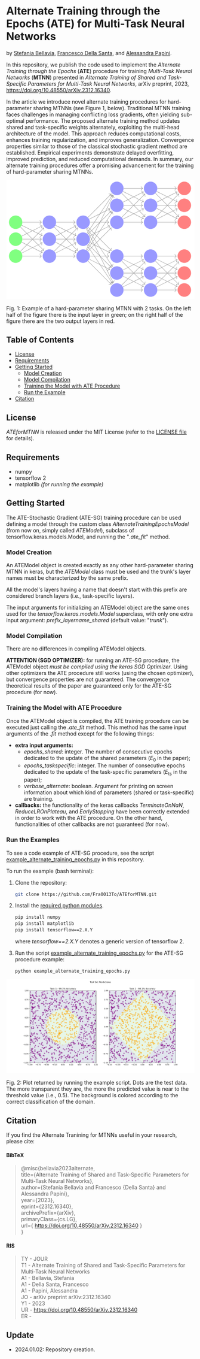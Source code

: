 # Alternate Training through the Epochs (ATE) for Multi-Task Neural Networks

by [Stefania Bellavia](https://www.researchgate.net/profile/Stefania-Bellavia), 
[Francesco Della Santa](https://www.researchgate.net/profile/Francesco-Della-Santa), and 
[Alessandra Papini](https://www.researchgate.net/profile/Alessandra-Papini-2).

In this repository, we publish the code used to implement the _Alternate Training through the Epochs_ 
(**ATE**) procedure for training _Multi-Task Neural Networks_ (**MTNN**) presented in 
_Alternate Training of Shared and Task-Specific Parameters for Multi-Task Neural Networks_, 
arXiv preprint, 2023, https://doi.org/10.48550/arXiv.2312.16340.

In the article we introduce novel alternate training procedures for hard-parameter sharing MTNNs (see Figure 1, 
below). Traditional MTNN training faces challenges in managing conflicting loss gradients, often yielding sub-optimal 
performance. The proposed alternate training method updates shared and task-specific weights alternately, exploiting 
the multi-head architecture of the model. 
This approach reduces computational costs, enhances training regularization, and improves generalization. 
Convergence properties similar to those of the classical stochastic gradient method are established. 
Empirical experiments demonstrate delayed overfitting, improved prediction, and reduced computational demands. 
In summary, our alternate training procedures offer a promising advancement for the training of hard-parameter 
sharing MTNNs.

![Hard-parameter sharing MTNN](https://raw.githubusercontent.com/Fra0013To/ATEforMTNN/main/NNmultitaskGeneral_ex.png)

Fig. 1: Example of a hard-parameter sharing MTNN with 2 tasks. On the left half of the figure 
there is the input layer in green; on the right half of the figure there are the two output layers in red.

## Table of Contents
- [License](https://github.com/Fra0013To/ATEforMTNN/blob/main/README.md#license)
- [Requirements](https://github.com/Fra0013To/ATEforMTNN/blob/main/README.md#requirements)
- [Getting Started](https://github.com/Fra0013To/ATEforMTNN/blob/main/README.md#getting-started)
    - [Model Creation](https://github.com/Fra0013To/ATEforMTNN/blob/main/README.md#model-creation)
    - [Model Compilation](https://github.com/Fra0013To/ATEforMTNN/blob/main/README.md#model-compilation)
    - [Training the Model with ATE Procedure](https://github.com/Fra0013To/ATEforMTNN/blob/main/README.md#training-the-model-with-ate-procedure)
    - [Run the Example](https://github.com/Fra0013To/ATEforMTNN/blob/main/README.md#run-the-examples)
- [Citation](https://github.com/Fra0013To/ATEforMTNN/blob/main/README.md#citation)

## License
_ATEforMTNN_ is released under the MIT License (refer to 
the [LICENSE file](https://github.com/Fra0013To/ATEforMTNN/blob/main/LICENSE) for details).

## Requirements
- numpy
- tensorflow 2
- matplotlib _(for running the example)_

## Getting Started
The ATE-Stochastic Gradient (ATE-SG) training procedure can be used defining a model through the custom class 
_AlternateTrainingEpochsModel_ (from now on, simply called _ATEModel_), subclass of tensorflow.keras.models.Model, and 
running the "_.ate_fit_" method.

### Model Creation

An ATEModel object is created exactly as any other hard-parameter sharing MTNN in keras, but the _ATEModel_ class must 
be used and the trunk's layer names must be characterized by the same prefix. 

All the model's layers having a name that 
doesn't start with this prefix are considered branch layers (i.e., task-specific layers). 

The input arguments for initializing an ATEModel object are the same ones used for the
_tensorflow.keras.models.Model_ superclass, with only one extra input argument:
_prefix_layername_shared_ (default value: "_trunk_").

### Model Compilation

There are no differences in compiling ATEModel objects.

**ATTENTION (SGD OPTIMIZER):** for running an ATE-SG procedure, the ATEModel object _must be compiled using the keras SGD Optimizer_. 
Using other optimizers the ATE procedure still works (using the chosen optimizer), 
but convergence properties are not guaranteed. 
The convergence theoretical results of the paper are guaranteed only for the ATE-SG procedure (for now).


### Training the Model with ATE Procedure
Once the ATEModel object is compiled, the ATE training procedure can be executed just calling the _.ate_fit_ method.
This method has the same input arguments of the _.fit_ method except for the following things:
- **extra input arguments:** 
    * _epochs_shared_: integer. The number of consecutive epochs dedicated to the update of the shared parameters ($E_0$ in the paper);
    * _epochs_taskspecific_: integer. The number of consecutive epochs dedicated to the update of the task-specific parameters ($E_{\mathrm{ts}}$ in the paper);
    * _verbose_alternate_: boolean. Argument for printing on screen information about which kind of parameters (shared or task-specific) are training.
- **callbacks:** the functionality of the keras callbacks _TerminateOnNaN_, _ReduceLROnPlateau_, and _EarlyStopping_ have been correctly extended in order to work with the ATE procedure. On the other hand, functionalities of other callbacks are not guaranteed (for now). 


### Run the Examples
To see a code example of ATE-SG procedure, see the script 
[example_alternate_training_epochs.py](https://github.com/Fra0013To/ATEforMTNN/blob/main/example_alternate_training_epochs.py)
in this repository.

To run the example (bash terminal):
1. Clone the repository:
    ```bash 
    git clone https://github.com/Fra0013To/ATEforMTNN.git
    ```
2. Install the [required python modules](https://github.com/Fra0013To/ATEforMTNN/blob/main/README.md#requirements).
    ```bash
    pip install numpy
    pip install matplotlib
    pip install tensorflow==2.X.Y
    ```
   
    where _tensorflow==2.X.Y_ denotes a generic version of tensorflow 2.
    
3. Run the script [example_alternate_training_epochs.py](https://github.com/Fra0013To/ATEforMTNN/blob/main/example_alternate_training_epochs.py)
for the ATE-SG procedure example:
    ```bash
    python example_alternate_training_epochs.py
    ```

![Output Plot](https://raw.githubusercontent.com/Fra0013To/ATEforMTNN/main/exampleATE_testset.png)

Fig. 2: Plot returned by running the example script. Dots are the test data. The more transparent they are, 
the more the predicted value is near to the threshold value (i.e., 0.5). The background is colored according to the
correct classification of the domain.


## Citation
If you find the Alternate Tranining for MTNNs useful in your research, please cite:
#### BibTeX
> @misc{bellavia2023alternate,  
> title={Alternate Training of Shared and Task-Specific Parameters for Multi-Task Neural Networks},   
> author={Stefania Bellavia and Francesco {Della Santa} and Alessandra Papini},  
> year={2023},  
> eprint={2312.16340},  
> archivePrefix={arXiv},  
> primaryClass={cs.LG},  
> url={ https://doi.org/10.48550/arXiv.2312.16340 }  
> }
#### RIS
> TY  - JOUR  
> T1  - Alternate Training of Shared and Task-Specific Parameters for Multi-Task Neural Networks  
> A1  - Bellavia, Stefania  
> A1  - Della Santa, Francesco  
> A1  - Papini, Alessandra  
> JO  - arXiv preprint arXiv:2312.16340  
> Y1  - 2023  
> UR  - https://doi.org/10.48550/arXiv.2312.16340  
> ER  - 

## Update
- 2024.01.02: Repository creation.
